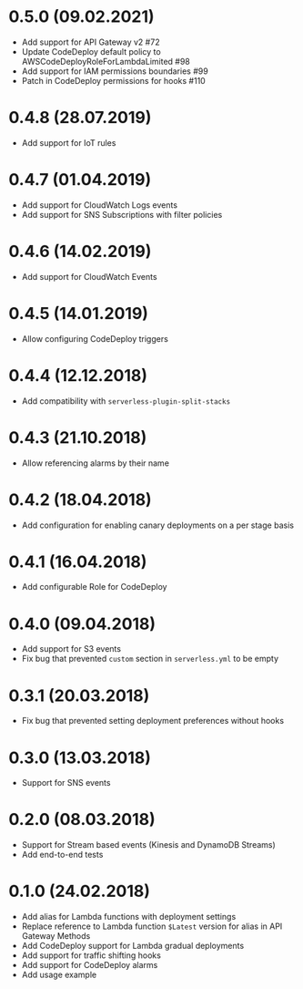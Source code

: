 # 0.5.0 (09.02.2021)
- Add support for API Gateway v2 #72
- Update CodeDeploy default policy to AWSCodeDeployRoleForLambdaLimited #98
- Add support for IAM permissions boundaries #99
- Patch in CodeDeploy permissions for hooks #110

# 0.4.8 (28.07.2019)
- Add support for IoT rules

# 0.4.7 (01.04.2019)
- Add support for CloudWatch Logs events
- Add support for SNS Subscriptions with filter policies

# 0.4.6 (14.02.2019)
- Add support for CloudWatch Events

# 0.4.5 (14.01.2019)
- Allow configuring CodeDeploy triggers

# 0.4.4 (12.12.2018)
- Add compatibility with `serverless-plugin-split-stacks`

# 0.4.3 (21.10.2018)
- Allow referencing alarms by their name

# 0.4.2 (18.04.2018)
- Add configuration for enabling canary deployments on a per stage basis

# 0.4.1 (16.04.2018)
- Add configurable Role for CodeDeploy

# 0.4.0 (09.04.2018)
- Add support for S3 events
- Fix bug that prevented `custom` section in `serverless.yml` to be empty

# 0.3.1 (20.03.2018)
- Fix bug that prevented setting deployment preferences without hooks

# 0.3.0 (13.03.2018)
- Support for SNS events

# 0.2.0 (08.03.2018)
- Support for Stream based events (Kinesis and DynamoDB Streams)
- Add end-to-end tests

# 0.1.0 (24.02.2018)
- Add alias for Lambda functions with deployment settings
- Replace reference to Lambda function `$Latest` version for alias in API Gateway Methods
- Add CodeDeploy support for Lambda gradual deployments
- Add support for traffic shifting hooks
- Add support for CodeDeploy alarms
- Add usage example

